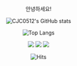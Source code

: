 <!-- ![header](https://capsule-render.vercel.app/api?type=soft&color=auto&height=100&section=header&text=텍스트&fontSize=20) -->


<div align="center">

안녕하세요!
  
![CJC0512's GitHub stats](https://github-readme-stats.vercel.app/api?username=CJC0512&show_icons=true&theme=transparent)

![Top Langs](https://github-readme-stats.vercel.app/api/top-langs/?username=CJC0512&layout=compact&langs_count=6&card_width=445)

<img src="https://img.shields.io/badge/python-white?style=for-the-badge&logo=python&logoColor=#3776AB">
<img src="https://img.shields.io/badge/mariaDB-003545?style=for-the-badge&logo=mariaDB&logoColor=white">
<img src="https://img.shields.io/badge/c++-00599C?style=for-the-badge&logo=c%2B%2B&logoColor=white">
<br>

![Hits](https://hits.seeyoufarm.com/api/count/incr/badge.svg?url=https%3A%2F%2Fgithub.com%2FCJC0512&count_bg=%2379C83D&title_bg=%23555555&icon=&icon_color=%23E7E7E7&title=hits&edge_flat=false)

</div>


<!-- ![Footer](https://capsule-render.vercel.app/api?type=waving&color=auto&height=200&section=footer) -->
